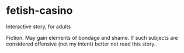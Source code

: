 # fetish-casino
Interactive story, for adults

Fiction. May gain elements of bondage and shame. If such subjects are considered offensive (not my intent) better not read this story.

